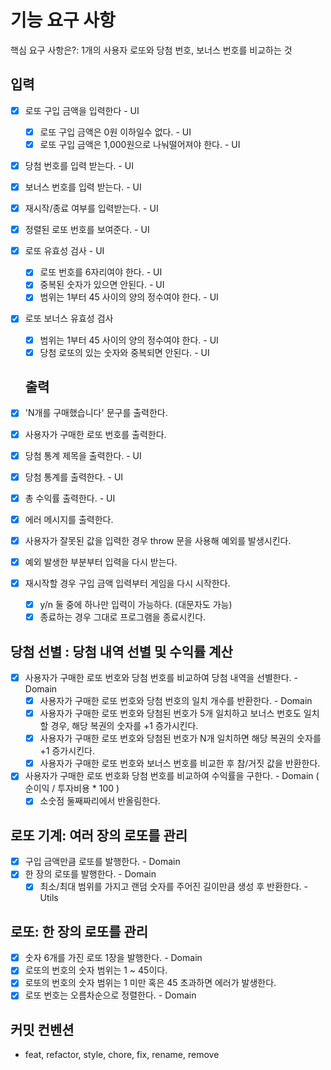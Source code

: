 # 기능 요구 사항

핵심 요구 사항은?: 1개의 사용자 로또와 당첨 번호, 보너스 번호를 비교하는 것

## 입력

- [x] 로또 구입 금액을 입력한다 - UI
  - [x] 로또 구입 금액은 0원 이하일수 없다. - UI
  - [x] 로또 구입 금액은 1,000원으로 나눠떨어져야 한다. - UI
- [x] 당첨 번호를 입력 받는다. - UI
- [x] 보너스 번호를 입력 받는다. - UI
- [x] 재시작/종료 여부를 입력받는다. - UI
- [x] 정렬된 로또 번호를 보여준다. - UI
- [x] 로또 유효성 검사 - UI
  - [x] 로또 번호를 6자리여야 한다. - UI
  - [x] 중복된 숫자가 있으면 안된다. - UI
  - [x] 범위는 1부터 45 사이의 양의 정수여야 한다. - UI
- [x] 로또 보너스 유효성 검사
  - [x] 범위는 1부터 45 사이의 양의 정수여야 한다. - UI
  - [x] 당첨 로또의 있는 숫자와 중복되면 안된다. - UI

  ## 출력

- [x] 'N개를 구매했습니다' 문구를 출력한다.
- [x] 사용자가 구매한 로또 번호를 출력한다.
- [x] 당첨 통계 제목을 출력한다. - UI
- [x] 당첨 통계를 출력한다. - UI
- [x] 총 수익률 출력한다. - UI

- [x] 에러 메시지를 출력한다.
- [x] 사용자가 잘못된 값을 입력한 경우 throw 문을 사용해 예외를 발생시킨다.
- [x] 예외 발생한 부분부터 입력을 다시 받는다.

- [x] 재시작할 경우 구입 금액 입력부터 게임을 다시 시작한다.
  - [x] y/n 둘 중에 하나만 입력이 가능하다. (대문자도 가능)
  - [x] 종료하는 경우 그대로 프로그램을 종료시킨다.

## 당첨 선별 : 당첨 내역 선별 및 수익률 계산

- [x] 사용자가 구매한 로또 번호와 당첨 번호를 비교하여 당첨 내역을 선별한다. - Domain
  - [x] 사용자가 구매한 로또 번호와 당첨 번호의 일치 개수를 반환한다. - Domain
  - [x] 사용자가 구매한 로또 번호와 당첨된 번호가 5개 일치하고 보너스 번호도 일치할 경우, 해당 복권의 숫자를 +1 증가시킨다.
  - [x] 사용자가 구매한 로또 번호와 당첨된 번호가 N개 일치하면 해당 복권의 숫자를 +1 증가시킨다.
  - [x] 사용자가 구매한 로또 번호와 보너스 번호를 비교한 후 참/거짓 값을 반환한다.
- [x] 사용자가 구매한 로또 번호화 당첨 번호를 비교하여 수익률을 구한다. - Domain ( 순이익 / 투자비용 * 100 )
  - [x] 소숫점 둘째짜리에서 반올림한다.

## 로또 기계: 여러 장의 로또를 관리

- [x] 구입 금액만큼 로또를 발행한다. - Domain
- [x] 한 장의 로또를 발행한다. - Domain
  - [x] 최소/최대 범위를 가지고 랜덤 숫자를 주어진 길이만큼 생성 후 반환한다. - Utils

## 로또: 한 장의 로또를 관리

- [x] 숫자 6개를 가진 로또 1장을 발행한다. - Domain
- [x] 로또의 번호의 숫자 범위는 1 ~ 45이다.
- [x] 로또의 번호의 숫자 범위는 1 미만 혹은 45 초과하면 에러가 발생한다.
- [x] 로또 번호는 오름차순으로 정렬한다. - Domain

## 커밋 컨벤션

- feat, refactor, style, chore, fix, rename, remove

